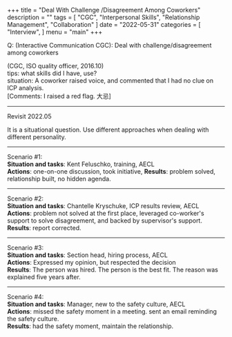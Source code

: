 +++
title = "Deal With Challenge /Disagreement Among Coworkers"
description = ""
tags = [
    "CGC",
    "Interpersonal Skills",
    "Relationship Management",
    "Collaboration"
]
date = "2022-05-31"
categories = [
    "Interview",
]
menu = "main"
+++

Q: (Interactive Communication CGC): Deal with challenge/disagreement among coworkers

(CGC, ISO quality officer, 2016.10)  
tips: what skills did I have, use?  
situation: A coworker raised voice, and commented that I had no clue on ICP analysis.  
[Comments: I raised a red flag.  大忌]

***
Revisit 2022.05  

It is a situational question.  Use different approaches when dealing with different personality.  

***
Scenario #1:   
**Situation and tasks**: Kent Feluschko, training, AECL  
**Actions**:  one-on-one discussion,  took initiative, 
**Results**:  problem solved, relationship built, no hidden agenda.  

***
Scenario #2:   
**Situation and tasks**: Chantelle Kryschuke, ICP results review, AECL   
**Actions**: problem not solved at the first place, leveraged co-worker's support to solve disagreement, and backed by supervisor's support.   
**Results**: report corrected.

***
Scenario #3:   
**Situation and tasks**: Section head, hiring process, AECL  
**Actions**: Expressed my opinion, but respected the decision  
**Results**: The person was hired.  The person is the best fit.  The reason was explained five years after.

***
Scenario #4:  
**Situation and tasks**: Manager, new to the safety culture, AECL  
**Actions**: missed the safety moment in a meeting.  sent an email reminding the safety culture.  
**Results**: had the safety moment, maintain the relationship.
